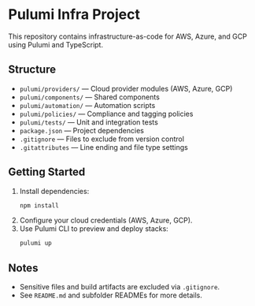 # Pulumi Infra Project

This repository contains infrastructure-as-code for AWS, Azure, and GCP using Pulumi and TypeScript.

## Structure
- `pulumi/providers/` — Cloud provider modules (AWS, Azure, GCP)
- `pulumi/components/` — Shared components
- `pulumi/automation/` — Automation scripts
- `pulumi/policies/` — Compliance and tagging policies
- `pulumi/tests/` — Unit and integration tests
- `package.json` — Project dependencies
- `.gitignore` — Files to exclude from version control
- `.gitattributes` — Line ending and file type settings

## Getting Started
1. Install dependencies:
   ```powershell
   npm install
   ```
2. Configure your cloud credentials (AWS, Azure, GCP).
3. Use Pulumi CLI to preview and deploy stacks:
   ```powershell
   pulumi up
   ```

## Notes
- Sensitive files and build artifacts are excluded via `.gitignore`.
- See `README.md` and subfolder READMEs for more details.
